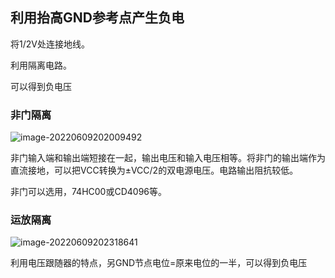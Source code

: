## 利用抬高GND参考点产生负电

将1/2V处连接地线。

利用隔离电路。

可以得到负电压

### 非门隔离

![image-20220609202009492](G:\typoraimg\img\image-20220609202009492.png)

非门输入端和输出端短接在一起，输出电压和输入电压相等。将非门的输出端作为直流接地，可以把VCC转换为±VCC/2的双电源电压。电路输出阻抗较低。

非门可以选用，74HC00或CD4096等。

### 运放隔离

![image-20220609202318641](G:\typoraimg\img\image-20220609202318641.png)

利用电压跟随器的特点，另GND节点电位=原来电位的一半，可以得到负电压











































